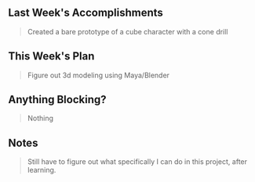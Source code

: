 ## Last Week's Accomplishments

> Created a bare prototype of a cube character with a cone drill

## This Week's Plan

> Figure out 3d modeling using Maya/Blender

## Anything Blocking?

> Nothing

## Notes

> Still have to figure out what specifically I can do in this project, after learning.
